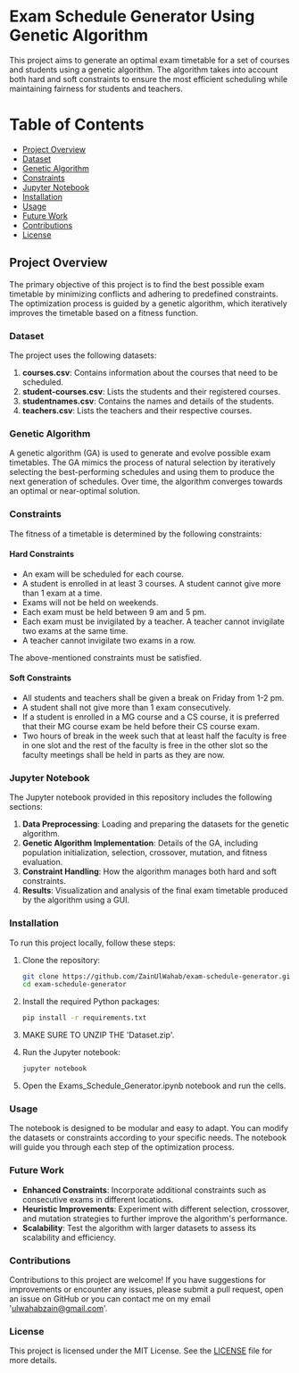 # Exam Schedule Generator Using Genetic Algorithm

This project aims to generate an optimal exam timetable for a set of courses and students using a genetic algorithm. The algorithm takes into account both hard and soft constraints to ensure the most efficient scheduling while maintaining fairness for students and teachers.

# Table of Contents

- [Project Overview](#project-overview)
- [Dataset](#dataset)
- [Genetic Algorithm](#genetic-algorithm)
- [Constraints](#constraints)
- [Jupyter Notebook](#jupyter-notebook)
- [Installation](#installation)
- [Usage](#usage)
- [Future Work](#future-work)
- [Contributions](#contributions)
- [License](#license)

## Project Overview

The primary objective of this project is to find the best possible exam timetable by minimizing conflicts and adhering to predefined constraints. The optimization process is guided by a genetic algorithm, which iteratively improves the timetable based on a fitness function.

### Dataset

The project uses the following datasets:

1. **courses.csv**: Contains information about the courses that need to be scheduled.
2. **student-courses.csv**: Lists the students and their registered courses.
3. **studentnames.csv**: Contains the names and details of the students.
4. **teachers.csv**: Lists the teachers and their respective courses.

### Genetic Algorithm

A genetic algorithm (GA) is used to generate and evolve possible exam timetables. The GA mimics the process of natural selection by iteratively selecting the best-performing schedules and using them to produce the next generation of schedules. Over time, the algorithm converges towards an optimal or near-optimal solution.

### Constraints

The fitness of a timetable is determined by the following constraints:

#### Hard Constraints
- An exam will be scheduled for each course.
- A student is enrolled in at least 3 courses. A student cannot give more than 1 exam at a time.
- Exams will not be held on weekends.
- Each exam must be held between 9 am and 5 pm.
- Each exam must be invigilated by a teacher. A teacher cannot invigilate two exams at the same time.
- A teacher cannot invigilate two exams in a row.

The above-mentioned constraints must be satisfied.

#### Soft Constraints
- All students and teachers shall be given a break on Friday from 1-2 pm.
- A student shall not give more than 1 exam consecutively.
- If a student is enrolled in a MG course and a CS course, it is preferred that their MG course exam be held before their CS course exam.
- Two hours of break in the week such that at least half the faculty is free in one slot and the rest of the faculty is free in the other slot so the faculty meetings shall be held in parts as they are now.


### Jupyter Notebook

The Jupyter notebook provided in this repository includes the following sections:

1. **Data Preprocessing**: Loading and preparing the datasets for the genetic algorithm.
2. **Genetic Algorithm Implementation**: Details of the GA, including population initialization, selection, crossover, mutation, and fitness evaluation.
3. **Constraint Handling**: How the algorithm manages both hard and soft constraints.
4. **Results**: Visualization and analysis of the final exam timetable produced by the algorithm using a GUI.

### Installation

To run this project locally, follow these steps:

1. Clone the repository:

   ```bash
   git clone https://github.com/ZainUlWahab/exam-schedule-generator.git
   cd exam-schedule-generator
   
2. Install the required Python packages:
   ```bash
   pip install -r requirements.txt

3. MAKE SURE TO UNZIP THE 'Dataset.zip'.
    
4. Run the Jupyter notebook:
   ```bash
   jupyter notebook
   
5. Open the Exams_Schedule_Generator.ipynb notebook and run the cells.

### Usage

The notebook is designed to be modular and easy to adapt. You can modify the datasets or constraints according to your specific needs. The notebook will guide you through each step of the optimization process.

### Future Work

- **Enhanced Constraints**: Incorporate additional constraints such as consecutive exams in different locations.
- **Heuristic Improvements**: Experiment with different selection, crossover, and mutation strategies to further improve the algorithm's performance.
- **Scalability**: Test the algorithm with larger datasets to assess its scalability and efficiency.

### Contributions

Contributions to this project are welcome! If you have suggestions for improvements or encounter any issues, please submit a pull request, open an issue on GitHub or you can contact me on my email 'ulwahabzain@gmail.com'.
### License

This project is licensed under the MIT License. See the [LICENSE](LICENSE) file for more details.
